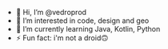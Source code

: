 - 👋 Hi, I’m @vedroprod
- 👀 I’m interested in code, design and geo
- 🌱 I’m currently learning Java, Kotlin, Python
- ⚡ Fun fact: i'm not a droid🙃

